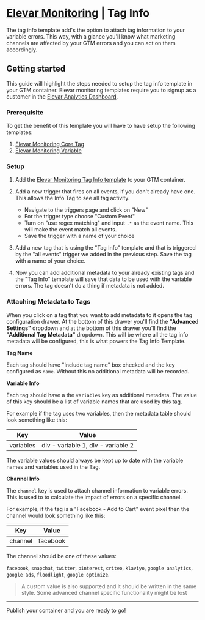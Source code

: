 # [Elevar Monitoring](https://www.getelevar.com/marketing-tag-monitoring/) | Tag Info

The tag info template add's the option to attach tag information to your variable errors. This way, with a glance you'll know what marketing channels are affected by your GTM errors and you can act on them accordingly.

## Getting started

This guide will highlight the steps needed to setup the tag info template in your GTM container. Elevar monitoring templates require you to signup as a customer in the [Elevar Analytics Dashboard](app.getelevar.com).

### Prerequisite

To get the benefit of this template you will have to have setup the following templates:

1. [Elevar Monitoring Core Tag](https://github.com/getelevar/gtm-monitoring-core/blob/master/README.md)
2. [Elevar Monitoring Variable](https://github.com/getelevar/gtm-monitoring-variables/blob/master/README.md)

### Setup

1. Add the [Elevar Monitoring Tag Info template](https://tagmanager.google.com/gallery/#/?filter=elevar) to your GTM container.
2. Add a new trigger that fires on all events, if you don't already have one. This allows the Info Tag to see all tag activity.

   - Navigate to the triggers page and click on "New"
   - For the trigger type choose "Custom Event"
   - Turn on "use regex matching" and input `.*` as the event name. This will make the event match all events.
   - Save the trigger with a name of your choice

3. Add a new tag that is using the "Tag Info" template and that is triggered by the "all events" trigger we added in the previous step. Save the tag with a name of your choice.
4. Now you can add additional metadata to your already existing tags and the "Tag Info" template will save that data to be used with the variable errors. The tag doesn't do a thing if metadata is not added.

### Attaching Metadata to Tags

When you click on a tag that you want to add metadata to it opens the tag configuration drawer. At the bottom of this drawer you'll find the **"Advanced Settings"** dropdown and at the bottom of this drawer you'll find the **"Additional Tag Metadata"** dropdown. This will be where all the tag info metadata will be configured, this is what powers the Tag Info Template.

**Tag Name**

Each tag should have "Include tag name" box checked and the key configured as `name`. Without this no additional metadata will be recorded.

**Variable Info**

Each tag should have a the `variables` key as additional metadata. The value of this key should be a list of variable names that are used by this tag.

For example if the tag uses two variables, then the metadata table should look something like this:

| Key       | Value                              |
| --------- | ---------------------------------- |
| variables | dlv - variable 1, dlv - variable 2 |

The variable values should always be kept up to date with the variable names and variables used in the Tag.

**Channel Info**

The `channel` key is used to attach channel information to variable errors. This is used to to calculate the impact of errors on a specific channel.

For example, if the tag is a "Facebook - Add to Cart" event pixel then the channel would look something like this:

| Key     | Value    |
| ------- | -------- |
| channel | facebook |

The channel should be one of these values:

`facebook`, `snapchat`, `twitter`, `pinterest`, `criteo`, `klaviyo`, `google analytics`, `google ads`, `floodlight`, `google optimize`.

> A custom value is also supported and it should be written in the same style. Some advanced channel specific functionality might be lost

---

Publish your container and you are ready to go!
